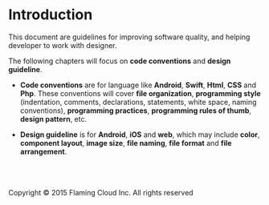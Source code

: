 # Introduction

This document are guidelines for improving software quality, and helping developer to work with designer.

The following chapters will focus on **code conventions** and **design guideline**.

* **Code conventions** are for language like **Android**, **Swift**, **Html**, **CSS** and **Php**. These conventions will cover **file organization**, **programming style** (indentation, comments, declarations, statements, white space, naming conventions), **programming practices**, **programming rules of thumb**, **design pattern**, etc.

* **Design guideline** is for **Android**, **iOS** and **web**, which may include **color**, **component layout**, **image size**, **file naming**, **file format** and **file arrangement**.

<br><br><br>Copyright © 2015 Flaming Cloud Inc. All rights reserved
